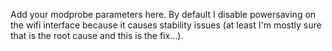 Add your modprobe parameters here. By default I disable powersaving on
the wifi interface because it causes stability issues (at least I'm
mostly sure that is the root cause and this is the fix...).
